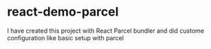 # react-demo-parcel
I have  created this  project with React Parcel bundler and  did  custome configuration like basic setup  with parcel 
